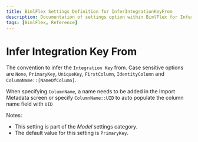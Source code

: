 ```yaml
---
title: BimlFlex Settings Definition for InferIntegrationKeyFrom
description: Documentation of settings option within BimlFlex for InferIntegrationKeyFrom
tags: [BimlFlex, Reference]
---
```


# Infer Integration Key From

The convention to infer the `Integration Key` from. Case sensitive options are `None`, `PrimaryKey`, `UniqueKey`, `FirstColumn`, `IdentityColumn` and `ColumnName::[NameOfColumn]`.

When specifying `ColumnName`, a name needs to be added in the Import Metadata screen or specify `ColumnName::UID` to auto populate the column name field with `UID`

Notes:

* This setting is part of the *Model* settings category.
* The default value for this setting is `PrimaryKey`.
